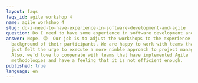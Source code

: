 ```yaml
---
layout: faqs
faqs_id: agile workshop 4
name: agile workshop 4
slug: do-i-need-to-have-experience-in-software-development-and-agile
question: Do I need to have some experience in software development and Agile?
answer: Nope. 😉  Our job is to adjust the workshops to the experience and
  background of their participants. We are happy to work with teams that have
  just felt the urge to execute a more nimble approach to project management.
  Also, we’d love to cooperate with teams that have implemented Agile
  methodologies and have a feeling that it is not efficient enough.
published: true
language: en
---
```

